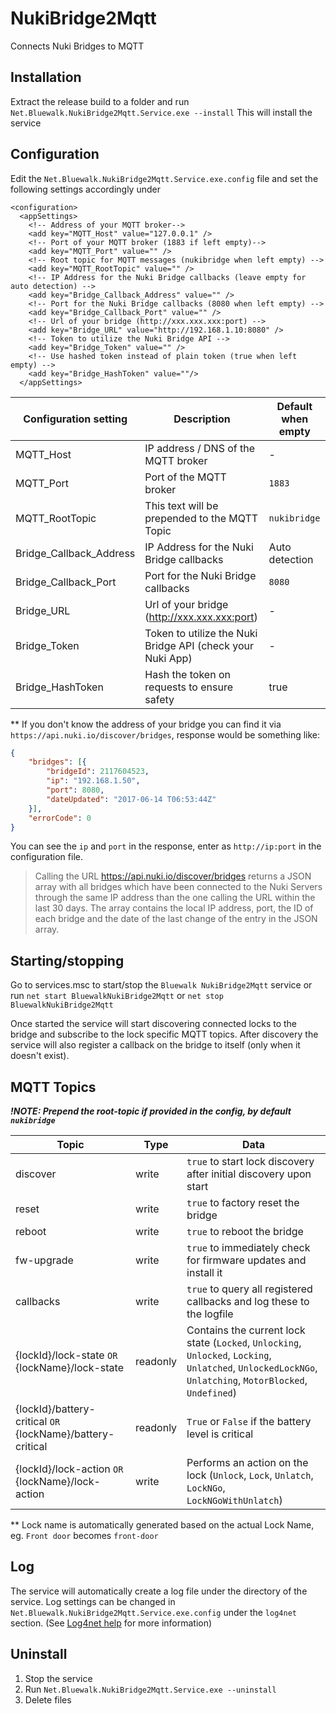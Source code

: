 # NukiBridge2Mqtt
 Connects Nuki Bridges to MQTT

## Installation
Extract the release build to a folder and run `Net.Bluewalk.NukiBridge2Mqtt.Service.exe --install`
This will install the service

## Configuration
Edit the `Net.Bluewalk.NukiBridge2Mqtt.Service.exe.config` file and set the following settings accordingly under 
```
<configuration>
  <appSettings>
    <!-- Address of your MQTT broker-->
    <add key="MQTT_Host" value="127.0.0.1" />
    <!-- Port of your MQTT broker (1883 if left empty)-->
    <add key="MQTT_Port" value="" />
    <!-- Root topic for MQTT messages (nukibridge when left empty) -->
    <add key="MQTT_RootTopic" value="" />
    <!-- IP Address for the Nuki Bridge callbacks (leave empty for auto detection) -->
    <add key="Bridge_Callback_Address" value="" />
    <!-- Port for the Nuki Bridge callbacks (8080 when left empty) -->
    <add key="Bridge_Callback_Port" value="" />
    <!-- Url of your bridge (http://xxx.xxx.xxx:port) -->
    <add key="Bridge_URL" value="http://192.168.1.10:8080" />
    <!-- Token to utilize the Nuki Bridge API -->
    <add key="Bridge_Token" value="" />     
    <!-- Use hashed token instead of plain token (true when left empty) -->
    <add key="Bridge_HashToken" value=""/>
  </appSettings>
  ```

| Configuration setting | Description | Default when empty |
|-|-|-|
| MQTT_Host | IP address / DNS of the MQTT broker | - |
| MQTT_Port | Port of the MQTT broker | `1883` |
| MQTT_RootTopic | This text will be prepended to the MQTT Topic | `nukibridge` |
| Bridge_Callback_Address | IP Address for the Nuki Bridge callbacks | Auto detection |
| Bridge_Callback_Port | Port for the Nuki Bridge callbacks | `8080` |
| Bridge_URL | Url of your bridge (http://xxx.xxx.xxx:port) | - |
| Bridge_Token | Token to utilize the Nuki Bridge API (check your Nuki App) | - |
| Bridge_HashToken | Hash the token on requests to ensure safety | true |

** If you don't know the address of your bridge you can find it via `https://api.nuki.io/discover/bridges`, response would be something like:
```json
{
    "bridges": [{
        "bridgeId": 2117604523,
        "ip": "192.168.1.50",
        "port": 8080,
        "dateUpdated": "2017-06-14 T06:53:44Z"
    }],
    "errorCode": 0
}
```
You can see the `ip` and `port` in the response, enter as `http://ip:port` in the configuration file.
> Calling the URL https://api.nuki.io/discover/bridges returns a JSON array with all bridges which have been connected to the Nuki Servers through the same IP address than the one calling the URL within the last 30 days. The array contains the local IP address, port, the ID of each bridge and the date of the last change of the entry in the JSON array.

## Starting/stopping
Go to services.msc to start/stop the `Bluewalk NukiBridge2Mqtt` service or run `net start BluewalkNukiBridge2Mqtt` or `net stop BluewalkNukiBridge2Mqtt`

Once started the service will start discovering connected locks to the bridge and subscribe to the lock specific MQTT topics. After discovery the service will also register a callback on the bridge to itself (only when it doesn't exist).

## MQTT Topics

___!NOTE: Prepend the root-topic if provided in the config, by default `nukibridge`___

| Topic | Type | Data |
|-|-|-|
| discover | write | `true` to start lock discovery after initial discovery upon start |
| reset | write | `true` to factory reset the bridge |
| reboot | write | `true` to reboot the bridge |
| fw-upgrade | write | `true` to immediately check for firmware updates and install it |
| callbacks | write | `true` to query all registered callbacks and log these to the logfile |
| {lockId}/lock-state `OR` {lockName}/lock-state | readonly | Contains the current lock state (`Locked`, `Unlocking`, `Unlocked`, `Locking`, `Unlatched`, `UnlockedLockNGo`, `Unlatching`, `MotorBlocked`, `Undefined`) |
| {lockId}/battery-critical `OR` {lockName}/battery-critical | readonly | `True` or `False` if the battery level is critical |
| {lockId}/lock-action `OR` {lockName}/lock-action | write | Performs an action on the lock (`Unlock`, `Lock`, `Unlatch`, `LockNGo`, `LockNGoWithUnlatch`) |

** Lock name is automatically generated based on the actual Lock Name, eg. `Front door` becomes `front-door`

## Log
The service will automatically create a log file under the directory of the service.
Log settings can be changed in `Net.Bluewalk.NukiBridge2Mqtt.Service.exe.config` under the `log4net` section. (See [Log4net help](https://logging.apache.org/log4net/release/manual/configuration.html) for more information)


## Uninstall
1. Stop the service
2. Run `Net.Bluewalk.NukiBridge2Mqtt.Service.exe --uninstall`
3. Delete files
